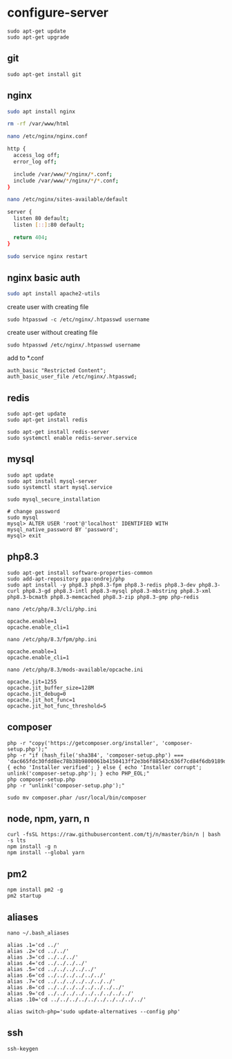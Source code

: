# configure-server

```
sudo apt-get update
sudo apt-get upgrade
```

## git

```
sudo apt-get install git
```

## nginx

```bash
sudo apt install nginx
```

```bash
rm -rf /var/www/html
```

```bash
nano /etc/nginx/nginx.conf

http {
  access_log off;
  error_log off;

  include /var/www/*/nginx/*.conf;
  include /var/www/*/nginx/*/*.conf;
}
```

```bash
nano /etc/nginx/sites-available/default

server {
  listen 80 default;
  listen [::]:80 default;

  return 404;
}
```

```bash
sudo service nginx restart
```

## nginx basic auth
```bash
sudo apt install apache2-utils
```

create user with creating file
```
sudo htpasswd -c /etc/nginx/.htpasswd username
```

create user without creating file
```
sudo htpasswd /etc/nginx/.htpasswd username
```

add to *.conf
```
auth_basic "Restricted Content";
auth_basic_user_file /etc/nginx/.htpasswd;
```

## redis

```
sudo apt-get update
sudo apt-get install redis
```

```
sudo apt-get install redis-server
sudo systemctl enable redis-server.service
```

## mysql

```
sudo apt update
sudo apt install mysql-server
sudo systemctl start mysql.service

sudo mysql_secure_installation

# change password
sudo mysql
mysql> ALTER USER 'root'@'localhost' IDENTIFIED WITH mysql_native_password BY 'password';
mysql> exit
```

## php8.3

```
sudo apt-get install software-properties-common
sudo add-apt-repository ppa:ondrej/php
sudo apt install -y php8.3 php8.3-fpm php8.3-redis php8.3-dev php8.3-curl php8.3-gd php8.3-intl php8.3-mysql php8.3-mbstring php8.3-xml php8.3-bcmath php8.3-memcached php8.3-zip php8.3-gmp php-redis
```

```
nano /etc/php/8.3/cli/php.ini

opcache.enable=1
opcache.enable_cli=1
```

```
nano /etc/php/8.3/fpm/php.ini

opcache.enable=1
opcache.enable_cli=1
```

```
nano /etc/php/8.3/mods-available/opcache.ini

opcache.jit=1255
opcache.jit_buffer_size=128M
opcache.jit_debug=0
opcache.jit_hot_func=1
opcache.jit_hot_func_threshold=5
```

## composer

```
php -r "copy('https://getcomposer.org/installer', 'composer-setup.php');"
php -r "if (hash_file('sha384', 'composer-setup.php') === 'dac665fdc30fdd8ec78b38b9800061b4150413ff2e3b6f88543c636f7cd84f6db9189d43a81e5503cda447da73c7e5b6') { echo 'Installer verified'; } else { echo 'Installer corrupt'; unlink('composer-setup.php'); } echo PHP_EOL;"
php composer-setup.php
php -r "unlink('composer-setup.php');"

sudo mv composer.phar /usr/local/bin/composer
```

## node, npm, yarn, n

```
curl -fsSL https://raw.githubusercontent.com/tj/n/master/bin/n | bash -s lts
npm install -g n
npm install --global yarn
```

## pm2

```
npm install pm2 -g
pm2 startup
```

## aliases

```
nano ~/.bash_aliases

alias .1='cd ../'
alias .2='cd ../../'
alias .3='cd ../../../'
alias .4='cd ../../../../'
alias .5='cd ../../../../../'
alias .6='cd ../../../../../../'
alias .7='cd ../../../../../../../'
alias .8='cd ../../../../../../../../'
alias .9='cd ../../../../../../../../../'
alias .10='cd ../../../../../../../../../../'

alias switch-php='sudo update-alternatives --config php'
```

## ssh

```
ssh-keygen
```

